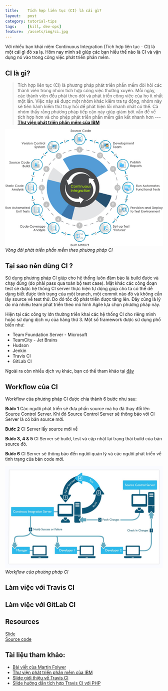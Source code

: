 ```yaml
---
title:    Tích hợp liên tục (CI) là cái gì?
layout:   post
category: tutorial-tips
tags:     [kill, dev-ops]
feature:  /assets/img/ci.jpg
---
```


Với nhiều bạn khái niệm Continuous Integration (Tích hợp liên tục - CI) là một cái gì đó xa lạ.
Hôm nay mình sẽ giúp các bạn hiểu thế nào là CI và vận dụng nó vào trong công việc phát triển phần mềm.

<!--more-->

## CI là gì?

> Tích hợp liên tục (CI) là phương pháp phát triển phần mềm đòi hỏi các thành viên trong nhóm
> tích hợp công việc thường xuyên. Mỗi ngày, các thành viên đều phải theo dõi và phát triển
> công việc của họ ít nhất một lần. Việc này sẽ được một nhóm khác kiểm tra tự động,
> nhóm này sẽ tiến hành kiểm thử truy hồi để phát hiện lỗi nhanh nhất có thể. Cả nhóm thấy rằng
> phương pháp tiếp cận này giúp giảm bớt vấn đề về tích hợp hơn và cho phép phát triển phần mềm gắn kết nhanh hơn
> --- **[Thư viện phát triển phần mềm của IBM][ibm]**

![Continuous Integration](/assets/img/ci.jpg)*Vòng đời phát triển phần mềm theo phương pháp CI*

## Tại sao nên dùng CI ?

Sử dụng phương pháp CI giúp cho hệ thống luôn đảm bảo là build được và chạy đúng 
(do phải pass qua toàn bộ test case). Mặt khác các công đoạn test sẽ được hệ thống CI server 
thực hiện tự dộng giúp cho ta có thể dễ dàng biết được tình trạng của một branch, 
một commit nào đó và không cần lấy source về test thử. Do đó tốc độ phát triển được tăng lên.
Đây cũng là lý do mà nhiều team phát triển theo mô hình Agile lựa chọn phương pháp này.

Hiện tại các công ty lớn thường triển khai các hệ thống CI cho riêng mình hoặc sử dụng dịch vụ của hãng thứ 3.
Một số framework được sử dụng phổ biến như:

- Team Foundation Server - Microsoft
- TeamCity - Jet Brains
- Hudson
- Jenkin
- Travis CI
- GitLab CI

Ngoài ra còn nhiều dịch vụ khác, bạn có thể tham khảo tại [đây][ci-services]

## Workflow của CI

Workflow của phương pháp CI được chia thành 6 bước như sau:

**Bước 1** Các người phát triển sẽ đưa phần source mà họ đã thay đổi lên Source Control Server. 
Khi đó Source Control Server sẽ thông báo với CI Server là có bản source mới.

**Bước 2** CI Server lấy source mới về

**Bước 3, 4 & 5** CI Server sẽ build, test và cập nhật lại trạng thái build của bản source đó.

**Bước 6** CI Server sẽ thông báo đến người quản lý và các người phát triển về tình trạng của bản code mới.

![Continuous Integration Workflow](/assets/img/ci-workflow.jpg)*Workflow của phương pháp CI*

## Làm việc với Travis CI

## Làm việc với GitLab CI

## Resources
<i class="fa fa-file-powerpoint-o"></i> [Slide][slide-03]   
<i class="fa fa-file-code-o"></i> [Source code][source]

## Tài liệu tham khảo:
- [Bài viết của Martin Folwer][martin]
- [Thư viện phát triển phần mềm của IBM][ibm]
- [Slide giới thiệu về Travis CI][slide-01]
- [Slide hướng dẫn tích hợp Travis CI với PHP][slide-02]

[martin]:   http://www.martinfowler.com/articles/continuousIntegration.html
[ibm]:      http://www.ibm.com/developerworks/vn/library/rational/201301/continuous-integration-agile-development/
[slide-01]: https://speakerdeck.com/rkh/travis-ci
[slide-02]: http://www.slideshare.net/mostofreddy/travisci-continuos-integration-in-the-cloud-for-php
[slide-03]: /slides/2018-05-10-continuous-integration.html
[source]:   https://github.com/oanhnn/slim-skeleton
[ci-services]: https://github.com/ligurio/Continuous-Integration-services/blob/master/continuous-integration-services-list.md
